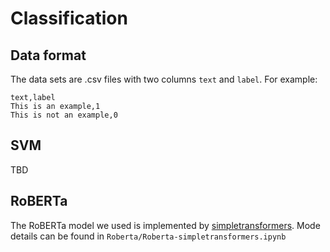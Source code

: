 # Classification

## Data format
The data sets are .csv files with two columns `text` and `label`. For example:
```
text,label
This is an example,1
This is not an example,0
```
## SVM
TBD

## RoBERTa
The RoBERTa model we used is implemented by [simpletransformers](https://simpletransformers.ai/).
Mode details can be found in `Roberta/Roberta-simpletransformers.ipynb`
